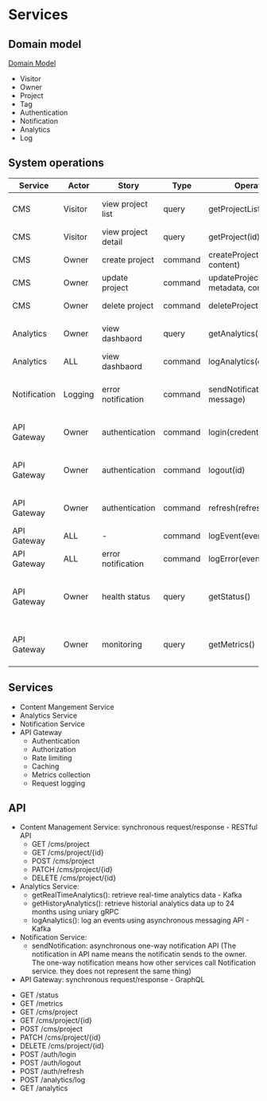 # Services 

## Domain model 
[Domain Model](https://www.figma.com/board/KbTFzGSjoDWLn48sB3dicG/Server?node-id=0-1&p=f&t=gtjuR8M1aZok18ya-0)
- Visitor 
- Owner 
- Project 
- Tag
- Authentication 
- Notification 
- Analytics 
- Log

## System operations

| Service      | Actor   | Story               | Type    | Operation                            | Description                          | 
| ------------ | ------- | ------------------- | ------- | ------------------------------------ | ------------------------------------ | 
| CMS          | Visitor | view project list   | query   | getProjectList()                     | retrieve a list of projects          | 
| CMS          | Visitor | view project detail | query   | getProject(id)                       | retrieve a project                   | 
| CMS          | Owner   | create project      | command | createProject(metadata, content)     | create a project                     | 
| CMS          | Owner   | update project      | command | updateProject(id, metadata, content) | update a project                     | 
| CMS          | Owner   | delete project      | command | deleteProject(id)                    | delete a project                     |  
| Analytics    | Owner   | view dashbaord      | query   | getAnalytics()                       | retrieve web traffic data            | 
| Analytics    | ALL     | view dashbaord      | command | logAnalytics(eventData)              | logs web traffic data                | 
| Notification | Logging | error notification  | command | sendNotification(id, message)        | sends an error notification to owner | 
| API Gateway  | Owner   | authentication      | command | login(credentials)                   | log the owner into the system        | 
| API Gateway  | Owner   | authentication      | command | logout(id)                           | log the owner out of the system      |
| API Gateway  | Owner   | authentication      | command | refresh(refreshToken)                | refresh access token                 | 
| API Gateway  | ALL     | -                   | command | logEvent(eventData)                  | logs system events                   | 
| API Gateway  | ALL     | error notification  | command | logError(eventData)                  | logs system errors                   | 
| API Gateway  | Owner   | health status       | query   | getStatus()                          | return health status of the Gateway  | 
| API Gateway  | Owner   | monitoring          | query   | getMetrics()                         | return metric on API usage and perf  | 

## Services 
- Content Mangement Service
- Analytics Service
- Notification Service
- API Gateway 
  - Authentication
  - Authorization
  - Rate limiting
  - Caching
  - Metrics collection
  - Request logging

## API 
- Content Management Service: synchronous request/response - RESTful API 
  - GET /cms/project 
  - GET /cms/project/{id} 
  - POST /cms/project 
  - PATCH /cms/project/{id} 
  - DELETE /cms/project/{id} 
- Analytics Service: 
  - getRealTimeAnalytics(): retrieve real-time analytics data - Kafka
  - getHistoryAnalytics(): retrieve historial analytics data up to 24 months using uniary gRPC
  - logAnalytics(): log an events using asynchronous messaging API - Kafka
- Notification Service: 
  - sendNotification: asynchronous one-way notification API (The notification in API name means the notificatin sends to the owner. The one-way notification means how other services call Notification service. they does not represent the same thing)
- API Gateway: synchronous request/response - GraphQL
<!-- TODO: rewrite those endpoint definition using GraphQL -->
  - GET /status 
  - GET /metrics 
  - GET /cms/project 
  - GET /cms/project/{id} 
  - POST /cms/project 
  - PATCH /cms/project/{id} 
  - DELETE /cms/project/{id} 
  - POST /auth/login
  - POST /auth/logout
  - POST /auth/refresh
  - POST /analytics/log
  - GET /analytics